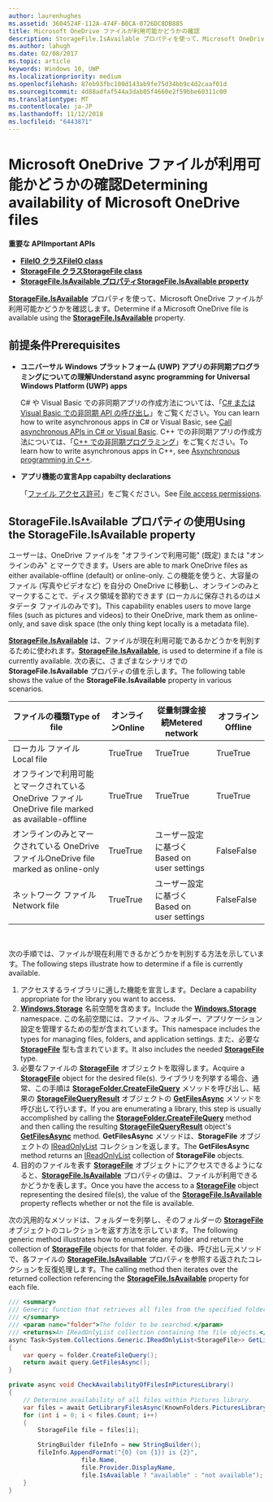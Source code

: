 ```yaml
---
author: laurenhughes
ms.assetid: 3604524F-112A-474F-B0CA-0726DC8DB885
title: Microsoft OneDrive ファイルが利用可能かどうかの確認
description: StorageFile.IsAvailable プロパティを使って、Microsoft OneDrive ファイルが利用可能かどうかを確認します。
ms.author: lahugh
ms.date: 02/08/2017
ms.topic: article
keywords: Windows 10, UWP
ms.localizationpriority: medium
ms.openlocfilehash: 87eb93fbc100d143ab9fe75d34bb9c4d2caaf01d
ms.sourcegitcommit: 4d88adfaf544a3dab05f4660e2f59bbe60311c00
ms.translationtype: MT
ms.contentlocale: ja-JP
ms.lasthandoff: 11/12/2018
ms.locfileid: "6443871"
---
```

# <a name="determining-availability-of-microsoft-onedrive-files"></a><span data-ttu-id="32349-104">Microsoft OneDrive ファイルが利用可能かどうかの確認</span><span class="sxs-lookup"><span data-stu-id="32349-104">Determining availability of Microsoft OneDrive files</span></span>


**<span data-ttu-id="32349-105">重要な API</span><span class="sxs-lookup"><span data-stu-id="32349-105">Important APIs</span></span>**

-   [**<span data-ttu-id="32349-106">FileIO クラス</span><span class="sxs-lookup"><span data-stu-id="32349-106">FileIO class</span></span>**](https://msdn.microsoft.com/library/windows/apps/Hh701440)
-   [**<span data-ttu-id="32349-107">StorageFile クラス</span><span class="sxs-lookup"><span data-stu-id="32349-107">StorageFile class</span></span>**](https://msdn.microsoft.com/library/windows/apps/BR227171)
-   [**<span data-ttu-id="32349-108">StorageFile.IsAvailable プロパティ</span><span class="sxs-lookup"><span data-stu-id="32349-108">StorageFile.IsAvailable property</span></span>**](https://msdn.microsoft.com/library/windows/apps/windows.storage.storagefile.isavailable.aspx)

<span data-ttu-id="32349-109">[**StorageFile.IsAvailable**](https://msdn.microsoft.com/library/windows/apps/windows.storage.storagefile.isavailable.aspx) プロパティを使って、Microsoft OneDrive ファイルが利用可能かどうかを確認します。</span><span class="sxs-lookup"><span data-stu-id="32349-109">Determine if a Microsoft OneDrive file is available using the [**StorageFile.IsAvailable**](https://msdn.microsoft.com/library/windows/apps/windows.storage.storagefile.isavailable.aspx) property.</span></span>

## <a name="prerequisites"></a><span data-ttu-id="32349-110">前提条件</span><span class="sxs-lookup"><span data-stu-id="32349-110">Prerequisites</span></span>

-   **<span data-ttu-id="32349-111">ユニバーサル Windows プラットフォーム (UWP) アプリの非同期プログラミングについての理解</span><span class="sxs-lookup"><span data-stu-id="32349-111">Understand async programming for Universal Windows Platform (UWP) apps</span></span>**

    <span data-ttu-id="32349-112">C# や Visual Basic での非同期アプリの作成方法については、「[C# または Visual Basic での非同期 API の呼び出し](https://msdn.microsoft.com/library/windows/apps/Mt187337)」をご覧ください。</span><span class="sxs-lookup"><span data-stu-id="32349-112">You can learn how to write asynchronous apps in C# or Visual Basic, see [Call asynchronous APIs in C# or Visual Basic](https://msdn.microsoft.com/library/windows/apps/Mt187337).</span></span> <span data-ttu-id="32349-113">C++ での非同期アプリの作成方法については、「[C++ での非同期プログラミング](https://msdn.microsoft.com/library/windows/apps/Mt187334)」をご覧ください。</span><span class="sxs-lookup"><span data-stu-id="32349-113">To learn how to write asynchronous apps in C++, see [Asynchronous programming in C++](https://msdn.microsoft.com/library/windows/apps/Mt187334).</span></span>

-   **<span data-ttu-id="32349-114">アプリ機能の宣言</span><span class="sxs-lookup"><span data-stu-id="32349-114">App capabilty declarations</span></span>**

    <span data-ttu-id="32349-115">「[ファイル アクセス許可](file-access-permissions.md)」をご覧ください。</span><span class="sxs-lookup"><span data-stu-id="32349-115">See [File access permissions](file-access-permissions.md).</span></span>

## <a name="using-the-storagefileisavailable-property"></a><span data-ttu-id="32349-116">StorageFile.IsAvailable プロパティの使用</span><span class="sxs-lookup"><span data-stu-id="32349-116">Using the StorageFile.IsAvailable property</span></span>

<span data-ttu-id="32349-117">ユーザーは、OneDrive ファイルを "オフラインで利用可能" (既定) または "オンラインのみ" とマークできます。</span><span class="sxs-lookup"><span data-stu-id="32349-117">Users are able to mark OneDrive files as either available-offline (default) or online-only.</span></span> <span data-ttu-id="32349-118">この機能を使うと、大容量のファイル (写真やビデオなど) を自分の OneDrive に移動し、オンラインのみとマークすることで、ディスク領域を節約できます (ローカルに保存されるのはメタデータ ファイルのみです)。</span><span class="sxs-lookup"><span data-stu-id="32349-118">This capability enables users to move large files (such as pictures and videos) to their OneDrive, mark them as online-only, and save disk space (the only thing kept locally is a metadata file).</span></span>

<span data-ttu-id="32349-119">[**StorageFile.IsAvailable**](https://msdn.microsoft.com/library/windows/apps/windows.storage.storagefile.isavailable.aspx) は、ファイルが現在利用可能であるかどうかを判別するために使われます。</span><span class="sxs-lookup"><span data-stu-id="32349-119">[**StorageFile.IsAvailable**](https://msdn.microsoft.com/library/windows/apps/windows.storage.storagefile.isavailable.aspx), is used to determine if a file is currently available.</span></span> <span data-ttu-id="32349-120">次の表に、さまざまなシナリオでの **StorageFile.IsAvailable** プロパティの値を示します。</span><span class="sxs-lookup"><span data-stu-id="32349-120">The following table shows the value of the **StorageFile.IsAvailable** property in various scenarios.</span></span>

| <span data-ttu-id="32349-121">ファイルの種類</span><span class="sxs-lookup"><span data-stu-id="32349-121">Type of file</span></span>                              | <span data-ttu-id="32349-122">オンライン</span><span class="sxs-lookup"><span data-stu-id="32349-122">Online</span></span> | <span data-ttu-id="32349-123">従量制課金接続</span><span class="sxs-lookup"><span data-stu-id="32349-123">Metered network</span></span>        | <span data-ttu-id="32349-124">オフライン</span><span class="sxs-lookup"><span data-stu-id="32349-124">Offline</span></span> |
|-------------------------------------------|--------|------------------------|---------|
| <span data-ttu-id="32349-125">ローカル ファイル</span><span class="sxs-lookup"><span data-stu-id="32349-125">Local file</span></span>                                | <span data-ttu-id="32349-126">True</span><span class="sxs-lookup"><span data-stu-id="32349-126">True</span></span>   | <span data-ttu-id="32349-127">True</span><span class="sxs-lookup"><span data-stu-id="32349-127">True</span></span>                   | <span data-ttu-id="32349-128">True</span><span class="sxs-lookup"><span data-stu-id="32349-128">True</span></span>    |
| <span data-ttu-id="32349-129">オフラインで利用可能とマークされている OneDrive ファイル</span><span class="sxs-lookup"><span data-stu-id="32349-129">OneDrive file marked as available-offline</span></span> | <span data-ttu-id="32349-130">True</span><span class="sxs-lookup"><span data-stu-id="32349-130">True</span></span>   | <span data-ttu-id="32349-131">True</span><span class="sxs-lookup"><span data-stu-id="32349-131">True</span></span>                   | <span data-ttu-id="32349-132">True</span><span class="sxs-lookup"><span data-stu-id="32349-132">True</span></span>    |
| <span data-ttu-id="32349-133">オンラインのみとマークされている OneDrive ファイル</span><span class="sxs-lookup"><span data-stu-id="32349-133">OneDrive file marked as online-only</span></span>       | <span data-ttu-id="32349-134">True</span><span class="sxs-lookup"><span data-stu-id="32349-134">True</span></span>   | <span data-ttu-id="32349-135">ユーザー設定に基づく</span><span class="sxs-lookup"><span data-stu-id="32349-135">Based on user settings</span></span> | <span data-ttu-id="32349-136">False</span><span class="sxs-lookup"><span data-stu-id="32349-136">False</span></span>   |
| <span data-ttu-id="32349-137">ネットワーク ファイル</span><span class="sxs-lookup"><span data-stu-id="32349-137">Network file</span></span>                              | <span data-ttu-id="32349-138">True</span><span class="sxs-lookup"><span data-stu-id="32349-138">True</span></span>   | <span data-ttu-id="32349-139">ユーザー設定に基づく</span><span class="sxs-lookup"><span data-stu-id="32349-139">Based on user settings</span></span> | <span data-ttu-id="32349-140">False</span><span class="sxs-lookup"><span data-stu-id="32349-140">False</span></span>   |

 

<span data-ttu-id="32349-141">次の手順では、ファイルが現在利用できるかどうかを判別する方法を示しています。</span><span class="sxs-lookup"><span data-stu-id="32349-141">The following steps illustrate how to determine if a file is currently available.</span></span>

1.  <span data-ttu-id="32349-142">アクセスするライブラリに適した機能を宣言します。</span><span class="sxs-lookup"><span data-stu-id="32349-142">Declare a capability appropriate for the library you want to access.</span></span>
2.  <span data-ttu-id="32349-143">[**Windows.Storage**](https://msdn.microsoft.com/library/windows/apps/BR227346) 名前空間を含めます。</span><span class="sxs-lookup"><span data-stu-id="32349-143">Include the [**Windows.Storage**](https://msdn.microsoft.com/library/windows/apps/BR227346) namespace.</span></span> <span data-ttu-id="32349-144">この名前空間には、ファイル、フォルダー、アプリケーション設定を管理するための型が含まれています。</span><span class="sxs-lookup"><span data-stu-id="32349-144">This namespace includes the types for managing files, folders, and application settings.</span></span> <span data-ttu-id="32349-145">また、必要な [**StorageFile**](https://msdn.microsoft.com/library/windows/apps/BR227171) 型も含まれています。</span><span class="sxs-lookup"><span data-stu-id="32349-145">It also includes the needed [**StorageFile**](https://msdn.microsoft.com/library/windows/apps/BR227171) type.</span></span>
3.  <span data-ttu-id="32349-146">必要なファイルの [**StorageFile**](https://msdn.microsoft.com/library/windows/apps/BR227171) オブジェクトを取得します。</span><span class="sxs-lookup"><span data-stu-id="32349-146">Acquire a [**StorageFile**](https://msdn.microsoft.com/library/windows/apps/BR227171) object for the desired file(s).</span></span> <span data-ttu-id="32349-147">ライブラリを列挙する場合、通常、この手順は [**StorageFolder.CreateFileQuery**](https://msdn.microsoft.com/library/windows/apps/BR227252) メソッドを呼び出し、結果の [**StorageFileQueryResult**](https://msdn.microsoft.com/library/windows/apps/BR208046) オブジェクトの [**GetFilesAsync**](https://msdn.microsoft.com/library/windows/apps/br227276.aspx) メソッドを呼び出して行います。</span><span class="sxs-lookup"><span data-stu-id="32349-147">If you are enumerating a library, this step is usually accomplished by calling the [**StorageFolder.CreateFileQuery**](https://msdn.microsoft.com/library/windows/apps/BR227252) method and then calling the resulting [**StorageFileQueryResult**](https://msdn.microsoft.com/library/windows/apps/BR208046) object's [**GetFilesAsync**](https://msdn.microsoft.com/library/windows/apps/br227276.aspx) method.</span></span> <span data-ttu-id="32349-148">**GetFilesAsync** メソッドは、**StorageFile** オブジェクトの [IReadOnlyList](http://go.microsoft.com/fwlink/p/?LinkId=324970) コレクションを返します。</span><span class="sxs-lookup"><span data-stu-id="32349-148">The **GetFilesAsync** method returns an [IReadOnlyList](http://go.microsoft.com/fwlink/p/?LinkId=324970) collection of **StorageFile** objects.</span></span>
4.  <span data-ttu-id="32349-149">目的のファイルを表す [**StorageFile**](https://msdn.microsoft.com/library/windows/apps/BR227171) オブジェクトにアクセスできるようになると、[**StorageFile.IsAvailable**](https://msdn.microsoft.com/library/windows/apps/windows.storage.storagefile.isavailable.aspx) プロパティの値は、ファイルが利用できるかどうかを表します。</span><span class="sxs-lookup"><span data-stu-id="32349-149">Once you have the access to a [**StorageFile**](https://msdn.microsoft.com/library/windows/apps/BR227171) object representing the desired file(s), the value of the [**StorageFile.IsAvailable**](https://msdn.microsoft.com/library/windows/apps/windows.storage.storagefile.isavailable.aspx) property reflects whether or not the file is available.</span></span>

<span data-ttu-id="32349-150">次の汎用的なメソッドは、フォルダーを列挙し、そのフォルダーの [**StorageFile**](https://msdn.microsoft.com/library/windows/apps/BR227171) オブジェクトのコレクションを返す方法を示しています。</span><span class="sxs-lookup"><span data-stu-id="32349-150">The following generic method illustrates how to enumerate any folder and return the collection of [**StorageFile**](https://msdn.microsoft.com/library/windows/apps/BR227171) objects for that folder.</span></span> <span data-ttu-id="32349-151">その後、呼び出し元メソッドで、各ファイルの [**StorageFile.IsAvailable**](https://msdn.microsoft.com/library/windows/apps/windows.storage.storagefile.isavailable.aspx) プロパティを参照する返されたコレクションを反復処理します。</span><span class="sxs-lookup"><span data-stu-id="32349-151">The calling method then iterates over the returned collection referencing the [**StorageFile.IsAvailable**](https://msdn.microsoft.com/library/windows/apps/windows.storage.storagefile.isavailable.aspx) property for each file.</span></span>

```cs
/// <summary>
/// Generic function that retrieves all files from the specified folder.
/// </summary>
/// <param name="folder">The folder to be searched.</param>
/// <returns>An IReadOnlyList collection containing the file objects.</returns>
async Task<System.Collections.Generic.IReadOnlyList<StorageFile>> GetLibraryFilesAsync(StorageFolder folder)
{
    var query = folder.CreateFileQuery();
    return await query.GetFilesAsync();
}

private async void CheckAvailabilityOfFilesInPicturesLibrary()
{
    // Determine availability of all files within Pictures library.
    var files = await GetLibraryFilesAsync(KnownFolders.PicturesLibrary);
    for (int i = 0; i < files.Count; i++)
    {
        StorageFile file = files[i];

        StringBuilder fileInfo = new StringBuilder();
        fileInfo.AppendFormat("{0} (on {1}) is {2}",
                    file.Name,
                    file.Provider.DisplayName,
                    file.IsAvailable ? "available" : "not available");
    }
}
```
